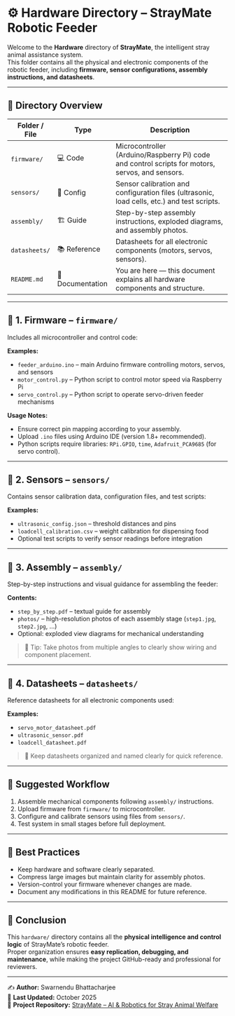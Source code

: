 # ⚙️ Hardware Directory – StrayMate Robotic Feeder

Welcome to the **Hardware** directory of **StrayMate**, the intelligent stray animal assistance system.  
This folder contains all the physical and electronic components of the robotic feeder, including **firmware, sensor configurations, assembly instructions, and datasheets**.

---

## 📂 Directory Overview

| Folder / File | Type | Description |
|---------------|------|-------------|
| `firmware/` | 💻 Code | Microcontroller (Arduino/Raspberry Pi) code and control scripts for motors, servos, and sensors. |
| `sensors/` | 🧪 Config | Sensor calibration and configuration files (ultrasonic, load cells, etc.) and test scripts. |
| `assembly/` | 🏗️ Guide | Step-by-step assembly instructions, exploded diagrams, and assembly photos. |
| `datasheets/` | 📚 Reference | Datasheets for all electronic components (motors, servos, sensors). |
| `README.md` | 📘 Documentation | You are here — this document explains all hardware components and structure. |

---

## 📁 1. Firmware – `firmware/`

Includes all microcontroller and control code:

**Examples:**
- `feeder_arduino.ino` – main Arduino firmware controlling motors, servos, and sensors  
- `motor_control.py` – Python script to control motor speed via Raspberry Pi  
- `servo_control.py` – Python script to operate servo-driven feeder mechanisms

**Usage Notes:**
- Ensure correct pin mapping according to your assembly.  
- Upload `.ino` files using Arduino IDE (version 1.8+ recommended).  
- Python scripts require libraries: `RPi.GPIO`, `time`, `Adafruit_PCA9685` (for servo control).

---

## 📁 2. Sensors – `sensors/`

Contains sensor calibration data, configuration files, and test scripts:

**Examples:**
- `ultrasonic_config.json` – threshold distances and pins  
- `loadcell_calibration.csv` – weight calibration for dispensing food  
- Optional test scripts to verify sensor readings before integration

---

## 📁 3. Assembly – `assembly/`

Step-by-step instructions and visual guidance for assembling the feeder:

**Contents:**
- `step_by_step.pdf` – textual guide for assembly  
- `photos/` – high-resolution photos of each assembly stage (`step1.jpg`, `step2.jpg`, …)  
- Optional: exploded view diagrams for mechanical understanding

> 🔧 Tip: Take photos from multiple angles to clearly show wiring and component placement.

---

## 📁 4. Datasheets – `datasheets/`

Reference datasheets for all electronic components used:

**Examples:**
- `servo_motor_datasheet.pdf`  
- `ultrasonic_sensor.pdf`  
- `loadcell_datasheet.pdf`  

> 📌 Keep datasheets organized and named clearly for quick reference.

---

## 🧭 Suggested Workflow

1. Assemble mechanical components following `assembly/` instructions.  
2. Upload firmware from `firmware/` to microcontroller.  
3. Configure and calibrate sensors using files from `sensors/`.  
4. Test system in small stages before full deployment.  

---

## 📌 Best Practices

- Keep hardware and software clearly separated.  
- Compress large images but maintain clarity for assembly photos.  
- Version-control your firmware whenever changes are made.  
- Document any modifications in this README for future reference.  

---

## 🏁 Conclusion

This `hardware/` directory contains all the **physical intelligence and control logic** of StrayMate’s robotic feeder.  
Proper organization ensures **easy replication, debugging, and maintenance**, while making the project GitHub-ready and professional for reviewers.

---

✍️ **Author:** Swarnendu Bhattacharjee  
📅 **Last Updated:** October 2025  
🔗 **Project Repository:** [StrayMate – AI & Robotics for Stray Animal Welfare](../)
